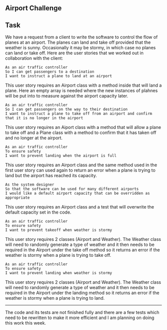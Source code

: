 Airport Challenge
-----

Task
-----
We have a request from a client to write the software to control the flow of planes at an airport. The planes can land and take off provided that the weather is sunny. Occasionally it may be stormy, in which case no planes can land or take off.  Here are the user stories that we worked out in collaboration with the client:

```
As an air traffic controller 
So I can get passengers to a destination 
I want to instruct a plane to land at an airport
```
This user story requires an Airport class with a method inside that will land a plane. Here an empty array is needed where the new instances of plahnes will be put into to measure against the airport capacity later.

```
As an air traffic controller 
So I can get passengers on the way to their destination 
I want to instruct a plane to take off from an airport and confirm that it is no longer in the airport
```
This user story requires an Aiport class with a method that will allow a plane to take off and a Plane class with a method to confirm that it has taken off and no longer at the airport.

```
As an air traffic controller 
To ensure safety 
I want to prevent landing when the airport is full 
```
This user story requires an Airport class and the same method used in the first user story can used again to return an error when a plane is trying to land but the airport has reached its capacity. 

```
As the system designer
So that the software can be used for many different airports
I would like a default airport capacity that can be overridden as appropriate
```
This user story requires an Airport class and a test that will overwrite the default capacity set in the code.

```
As an air traffic controller 
To ensure safety 
I want to prevent takeoff when weather is stormy 
```
This user story requires 2 classes (Airport and Weather). The Weather class will need to randomly generate a type of weather and it then needs to be required in the Airport under the take off method so it returns an error if the weather is stormy when a plane is trying to take off.

```
As an air traffic controller 
To ensure safety 
I want to prevent landing when weather is stormy 
```
This user story requires 2 classes (Airport and Weather). The Weather class will need to randomly generate a type of weather and it then needs to be required in the Airport under the landing method so it returns an error if the weather is stormy when a plane is trying to land.

-----

The code and its tests are not finished fully and there are a few tests which need to be rewritten to make it more efficient and I am planning on doing this work this week. 